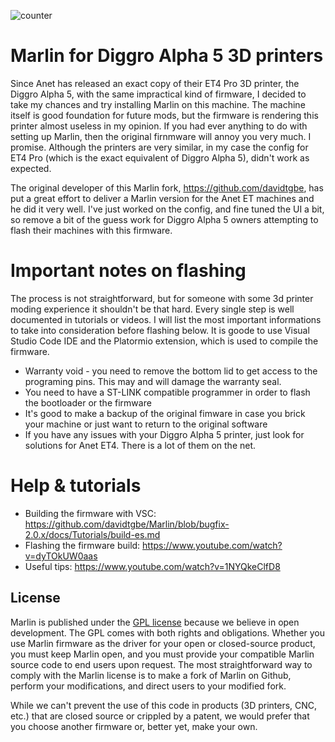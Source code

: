 ![counter](https://enp0tr91vnxl0ju.m.pipedream.net)

# Marlin for Diggro Alpha 5 3D printers

Since Anet has released an exact copy of their ET4 Pro 3D printer, the Diggro Alpha 5, with the same impractical kind of firmware, I decided to take my chances and try  installing Marlin on this machine. The machine itself is good foundation for future mods, but the firmware is rendering this printer almost useless in my opinion. If you had ever anything to do with setting up Marlin, then the original firnmware will annoy you very much. I promise. Although the printers are very similar, in my case the config for ET4 Pro (which is the exact equivalent of Diggro Alpha 5), didn't work as expected.

The original developer of this Marlin fork, https://github.com/davidtgbe, has put a great effort to deliver a Marlin version for the Anet ET machines and he did it very well. I've just worked on the config, and fine tuned the UI a bit, so remove a bit of the guess work for Diggro Alpha 5 owners attempting to flash their machines with this firmware.

# Important notes on flashing

The process is not straightforward, but for someone with some 3d printer moding experience it shouldn't be that hard. Every single step is well documented in tutorials or videos. I will list the most important informations to take into consideration before flashing below. It is goode to use Visual Studio Code IDE and the Platormio extension, which is used to compile the firmware.

- Warranty void - you need to remove the bottom lid to get access to the programing pins. This may and will damage the warranty seal.
- You need to have a ST-LINK compatible programmer in order to flash the bootloader or the firmware
- It's good to make a backup of the original fimware in case you brick your machine or just want to return to the original software
- If you have any issues with your Diggro Alpha 5 printer, just look for solutions for Anet ET4. There is a lot of them on the net.

# Help & tutorials

-   Building the firmware with VSC: https://github.com/davidtgbe/Marlin/blob/bugfix-2.0.x/docs/Tutorials/build-es.md
-   Flashing the firmware build: https://www.youtube.com/watch?v=dyTOkUW0aas
-   Useful tips: https://www.youtube.com/watch?v=1NYQkeClfD8

## License

Marlin is published under the [GPL license](/LICENSE) because we believe in open development. The GPL comes with both rights and obligations. Whether you use Marlin firmware as the driver for your open or closed-source product, you must keep Marlin open, and you must provide your compatible Marlin source code to end users upon request. The most straightforward way to comply with the Marlin license is to make a fork of Marlin on Github, perform your modifications, and direct users to your modified fork.

While we can't prevent the use of this code in products (3D printers, CNC, etc.) that are closed source or crippled by a patent, we would prefer that you choose another firmware or, better yet, make your own.
